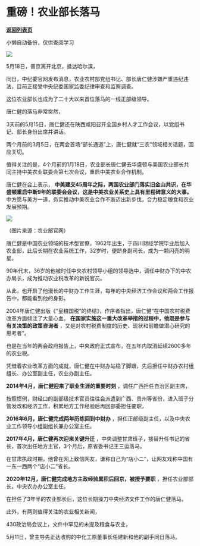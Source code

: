 # 重磅！农业部长落马

[**返回列表页**](/gzh/政事堂2019)

小懒自动备份，仅供查阅学习

![](https://mmbiz.qpic.cn/mmbiz_png/rxhS23yu8cMlGRtKoFicRYZNUfv5icKQkichYek0eNSXPhKg9nACiao2YW3JRic3Gm2XNaDJicpCribG8V8ubeFIwNwmA/640?wx_fmt=png&from;=appmsg)

5月18日，普京离开北京，抵达哈尔滨，

同日，中纪委官网发布消息，农业农村部党组书记、部长唐仁健涉嫌严重违纪违法，目前正接受中央纪委国家监委纪律审查和监察调查。

这位农业部长也成为了二十大以来首位落马的一线正部级领导。

唐仁健的落马非常突然，

3天前的5月15日，唐仁健还在陕西咸阳召开全国乡村人才工作会议，以党组书记、部长身份出席并讲话。

两个月前的3月5日，在两会首场“部长通道”上，唐仁健就“三农”领域相关话题，回应关切。

值得关注的是，4个月前的1月18日，农业部长唐仁健去华盛顿与美国农业部长共同主持中美农业联委会第七次会议，重启中美农业合作机制。

唐仁健在会上表示， **中美建交45周年之际，两国农业部门落实旧金山共识，在华盛顿重启中断9年的联委会会议，这是中美农业关系史上具有里程碑意义的大事。**
中方愿与美方一道，务实推动中美农业合作不断迈出新步伐，合力稳定粮食和农业发展预期。

![](https://mmbiz.qpic.cn/mmbiz_jpg/rxhS23yu8cMlGRtKoFicRYZNUfv5icKQkicdVIcYgauhtKloiafLzVDXwnsqKAsmlt8lBw2nT0bAZSpEqIgdhGfVkg/640?wx_fmt=jpeg&from;=appmsg)

（图片来源：农业部官网）

唐仁健是中国农业领域的技术型官僚，1962年出生，于四川财经学院毕业后加入农业部，此后长期在农业系统工作，32岁时，便跻身副司长，成为一颗闪亮的明星。

90年代末，36岁的他被时任中央农村领导小组的领导选中，调任中财办下的中农办局长，成为推动农业税改革的新锐官员。

从此，也开启了他漫长的中财办工作生涯，每年的中央经济工作会议和两会工作报告中，都能看到他的身影。

2004年唐仁健出版《“皇粮国税”的终结》，作序者指出，唐仁健“在中国农村税费改革方面倾注了大量心血。
**在国家实施这一重大改革举措的过程中，他既是参与有关决策的政策咨询者** ，又是对农村税费制度的历史、现状和前瞻做潜心研究的思考者”。

也是在当年的两会政府报告上，中央政府正式宣布，在五年内取消延续2600多年的农业税。

凭借着农业改革方面的成就，唐仁健在中财办站稳了脚跟，先后担任中财办农村组组长、办公室副主任，农业办副主任。

 **2014年4月，唐仁健迎来了职业生涯的重要时刻** ，调任广西担任自治区副主席，

按照惯例，财经口的副部级技术官员往往会派遣到广西、贵州等省份，进入班子分管发改和经济工作，积累地方工作经验后再回部委担任要职，

 **2016年6月，唐仁健完成两年历练回到中财办** ，担任正部级副主任，以及中央农业工作领导小组副组长兼办公室主任。

 **2017年4月，唐仁健再次迎来关键升迁** ，中央调整甘肃班子，接替升任书记的省长，首次出任地方主官，3个月后，原省委书记王三运落马。

在甘肃执政时期，他曾在网上致信网友，谦称自己为“店小二”，让网友戏称中国有一东一西两个“店小二”省长。

 **2020年12月，唐仁健完成地方主政经验累积后回京，被授予要职** ，担任农业部部长，中央农办办公室主任。

在担任了3年半的农业部长后，这位长期操刀中央经济文件工作的唐仁健落马。

此外，有两则值得关注的农业相关新闻，

430政治局会议上，文件中罕见的未提及粮食与农业，

5月11日，曾主导先正达收购的中化工原董事长任建新和他的副手同日落马。

